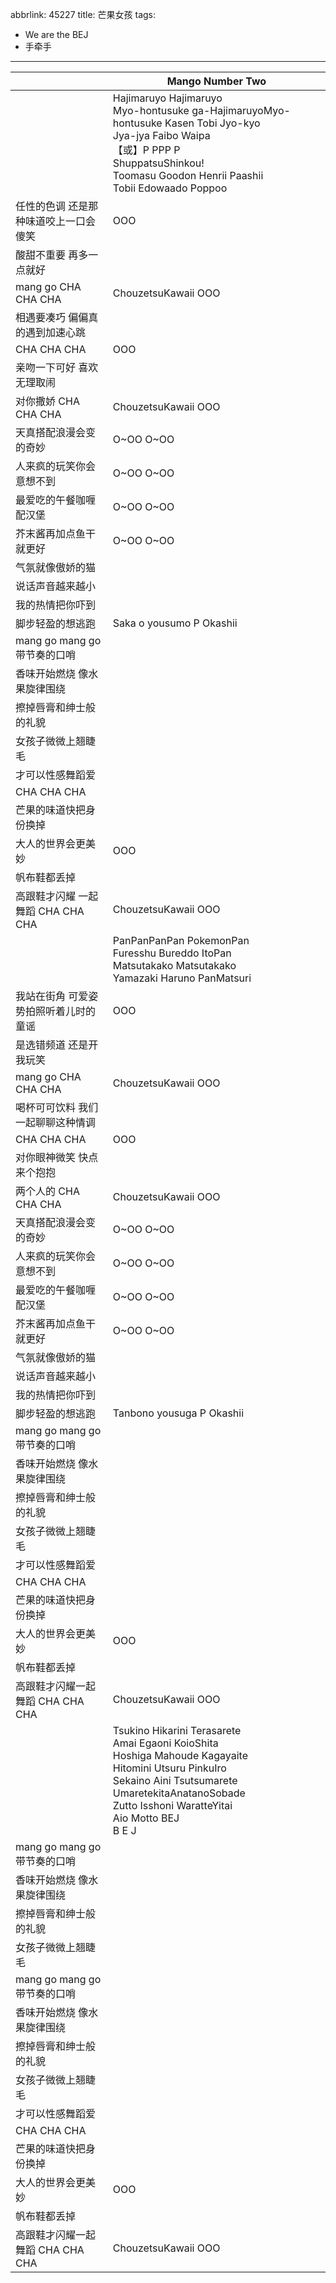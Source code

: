 abbrlink: 45227
title: 芒果女孩
tags:
  - We are the BEJ
  - 手牵手
---

|      |Mango Number Two|
|--|--|
|      |Hajimaruyo Hajimaruyo<br>Myo-hontusuke ga-HajimaruyoMyo-hontusuke Kasen Tobi Jyo-kyo<br>Jya-jya Faibo Waipa<br>【或】P PPP P<br>ShuppatsuShinkou!<br>Toomasu Goodon Henrii Paashii<br>Tobii Edowaado Poppoo|
|任性的色调 还是那种味道咬上一口会傻笑|OOO|
|酸甜不重要 再多一点就好 |      |
|mang go CHA CHA CHA|ChouzetsuKawaii OOO|
|相遇要凑巧 偏偏真的遇到加速心跳|      |
|CHA CHA CHA|OOO|
|亲吻一下可好 喜欢无理取闹 |      |
|对你撒娇 CHA CHA CHA|ChouzetsuKawaii OOO|
|天真搭配浪漫会变的奇妙|O~OO O~OO|
|人来疯的玩笑你会意想不到|O~OO O~OO|
|最爱吃的午餐咖喱配汉堡|O~OO O~OO|
|芥末酱再加点鱼干就更好|O~OO O~OO|
|气氛就像傲娇的猫|      |
|说话声音越来越小|      |
|我的热情把你吓到|      |
|脚步轻盈的想逃跑|Saka      o yousumo P Okashii|
|mang go mang go 带节奏的口哨|      |
|香味开始燃烧 像水果旋律围绕|      |
|擦掉唇膏和绅士般的礼貌|      |
|女孩子微微上翘睫毛|      |
|才可以性感舞蹈爱|      |
|CHA CHA CHA|      |
|芒果的味道快把身份换掉|      |
|大人的世界会更美妙|OOO|
|帆布鞋都丢掉|      |
|高跟鞋才闪耀 一起舞蹈 CHA CHA CHA|ChouzetsuKawaii OOO|
|      |PanPanPanPan PokemonPan<br>Furesshu Bureddo ItoPan<br>Matsutakako Matsutakako <br>Yamazaki Haruno PanMatsuri|
|我站在街角 可爱姿势拍照听着儿时的童谣|OOO|
|是选错频道 还是开我玩笑|      |
|mang go CHA CHA CHA|ChouzetsuKawaii OOO|
|喝杯可可饮料 我们一起聊聊这种情调|      |
|CHA CHA CHA|OOO|
|对你眼神微笑 快点来个抱抱 |      |
|两个人的 CHA CHA CHA|ChouzetsuKawaii OOO|
|天真搭配浪漫会变的奇妙|O~OO O~OO|
|人来疯的玩笑你会意想不到|O~OO O~OO|
|最爱吃的午餐咖喱配汉堡|O~OO O~OO|
|芥末酱再加点鱼干就更好|O~OO O~OO|
|气氛就像傲娇的猫|      |
|说话声音越来越小|      |
|我的热情把你吓到|      |
|脚步轻盈的想逃跑|Tanbono yousuga P Okashii|
|mang go mang go 带节奏的口哨|      |
|香味开始燃烧 像水果旋律围绕|      |
|擦掉唇膏和绅士般的礼貌|      |
|女孩子微微上翘睫毛|      |
|才可以性感舞蹈爱|      |
|CHA CHA CHA|      |
|芒果的味道快把身份换掉|      |
|大人的世界会更美妙|OOO|
|帆布鞋都丢掉|      |
|高跟鞋才闪耀一起舞蹈 CHA CHA CHA|ChouzetsuKawaii OOO|
|      |Tsukino Hikarini Terasarete<br>Amai Egaoni KoioShita<br>Hoshiga Mahoude Kagayaite<br>Hitomini Utsuru PinkuIro<br>Sekaino Aini Tsutsumarete<br>UmaretekitaAnatanoSobade<br>Zutto Isshoni WaratteYitai<br>Aio Motto BEJ<br>B E J|
|mang go mang go 带节奏的口哨|      |
|香味开始燃烧 像水果旋律围绕|      |
|擦掉唇膏和绅士般的礼貌|      |
|女孩子微微上翘睫毛|      |
|mang go mang go 带节奏的口哨|      |
|香味开始燃烧 像水果旋律围绕|      |
|擦掉唇膏和绅士般的礼貌|      |
|女孩子微微上翘睫毛|      |
|才可以性感舞蹈爱|      |
|CHA CHA CHA|      |
|芒果的味道快把身份换掉|      |
|大人的世界会更美妙|OOO|
|帆布鞋都丢掉|      |
|高跟鞋才闪耀一起舞蹈 CHA CHA CHA|ChouzetsuKawaii OOO|